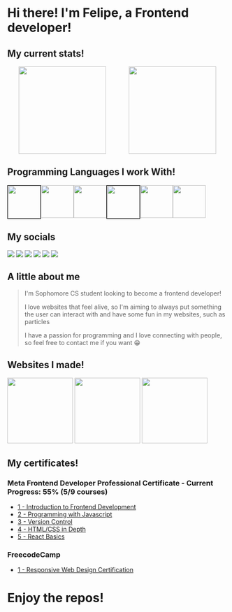<h1>Hi there! I'm Felipe, a Frontend developer!</h1>

<h2>My current stats!</h2>
<div style="display: flex; justify-content: space-around;">
  <img src="https://github-readme-stats.vercel.app/api?username=felipematos-devjs&count_private=true&theme=dracula&show_icons=true" height=200>
  <img src="https://github-readme-stats.vercel.app/api/top-langs/?username=felipematos-devjs&theme=dracula" height=200>
</div>

<h2>Programming Languages I work With!</h2>
<div style="display: flex;">
  <img width=75 height= 75 src="https://cdn.jsdelivr.net/gh/devicons/devicon/icons/html5/html5-plain-wordmark.svg" style="border: 1px solid black;"/>
  <img width=75 height= 75 src="https://cdn.jsdelivr.net/gh/devicons/devicon/icons/css3/css3-plain-wordmark.svg" />
  <img width=75 height= 75 src="https://cdn.jsdelivr.net/gh/devicons/devicon/icons/javascript/javascript-original.svg"/>
  <img width=75 height= 75 src="https://cdn.jsdelivr.net/gh/devicons/devicon/icons/react/react-original-wordmark.svg" style="border: 1px solid black;"/>
  <img width=75 height= 75 src="https://user-images.githubusercontent.com/120526365/228884758-862729cd-49a5-42f6-bc13-a16a6311964b.svg" />
  <img width=75 height= 75 src="https://cdn.jsdelivr.net/gh/devicons/devicon/icons/nodejs/nodejs-original.svg"/>
</div>
  
<h2>My socials</h2>
<div>
  <a href="https://www.linkedin.com/in/felipe-matos-94405526a"><img src="https://img.shields.io/badge/LinkedIn-0077B5?style=for-the-badge&logo=linkedin&logoColor=white"/></a>
  <a href="https://twitter.com/FelipeJsDev"><img src="https://img.shields.io/badge/Twitter-1DA1F2?style=for-the-badge&logo=twitter&logoColor=white"/></a>
  <a href="https://www.instagram.com/felipejsdev1/?igshid=ZDdkNTZiNTM%3D"><img src="https://img.shields.io/badge/Instagram-E4405F?style=for-the-badge&logo=instagram&logoColor=white"/></a>
  <a href="https://leetcode.com/FelipeMatosDev/"><img src="https://img.shields.io/badge/-LeetCode-FFA116?style=for-the-badge&logo=LeetCode&logoColor=black"/></a>
  <a href="https://codepen.io/FelipeMatosDev"><img src="https://img.shields.io/badge/Codepen-000000?style=for-the-badge&logo=codepen&logoColor=white"/></a>
  <a href="mailto:felipematos.devjs@gmail.com"><img src="https://img.shields.io/badge/Gmail-D14836?style=for-the-badge&logo=gmail&logoColor=white"/></a>
</div>

<h2>A little about me</h2>
<blockquote>
<p>
I'm Sophomore CS student looking to become a frontend developer! 
</p>
<p>
I love websites that feel alive, so I'm aiming to always put something 
the user can interact with and have some fun in my websites, such as particles
</p>
<p>
I have a passion for programming and I love connecting with people, so feel free to contact me if you want 😁
</p>
</blockquote>

<h2>Websites I made!</h2>
<span align="left" display= "inline">
  <span witdh = 120 display= "inline">
    <a target = "_blank" href="https://fm-todotoday.netlify.app"><img src="https://user-images.githubusercontent.com/120526365/214430515-4f0a1d73-296e-4bc8-a9a7-be17992ad62a.svg"           height=150></a>
    <a target = "_blank" href="https://weathertick.netlify.app/"><img src="https://user-images.githubusercontent.com/120526365/228684786-dcead5f7-009e-4bc3-b15c-5b8a2e61778b.svg"           height=150></a>
        <a target = "_blank" href="https://fm-darkmode.netlify.app"><img src="https://user-images.githubusercontent.com/120526365/232139759-14fc7869-0547-4cbd-a4d4-80f2cab1e0b3.svg"           height=150></a>

  </span>
</span>

<h2>My certificates!</h2>
<h3>Meta Frontend Developer Professional Certificate - Current Progress: 55% (5/9 courses)</h3>
<ul>
<li><a href="https://coursera.org/share/87ec24fe0889823055327de39b73d9e7">1 - Introduction to Frontend Development</a></li>
<li><a href="https://coursera.org/share/a80885e74f4472430d6a890135b7d1f5">2 - Programming with Javascript</a></li>
<li><a href="https://coursera.org/share/d45d3aeb6e5d75229fcaacfbf210dddc">3 - Version Control</a></li>
<li><a href="https://coursera.org/share/59a5e3e62b6e05a36c357d2e3630712d">4 - HTML/CSS in Depth</a></li>
<li><a href="https://www.coursera.org/account/accomplishments/certificate/KY5ZTSZBFD3V">5 - React Basics</a></li>
</ul>

<h3>FreecodeCamp</h3>
<ul>
<li><a href="https://www.freecodecamp.org/certification/fcc48f8e05f-775a-422b-928c-03b9ae7ae568/responsive-web-design">1 - Responsive Web Design Certification</a></li>
</ul>
<h1>Enjoy the repos!</h1>
